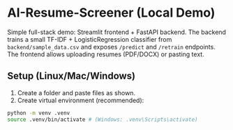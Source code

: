 # AI-Resume-Screener (Local Demo)


Simple full-stack demo: Streamlit frontend + FastAPI backend. The backend trains a small TF-IDF + LogisticRegression classifier from `backend/sample_data.csv` and exposes `/predict` and `/retrain` endpoints. The frontend allows uploading resumes (PDF/DOCX) or pasting text.


## Setup (Linux/Mac/Windows)


1. Create a folder and paste files as shown.
2. Create virtual environment (recommended):


```bash
python -m venv .venv
source .venv/bin/activate # (Windows: .venv\Scripts\activate)